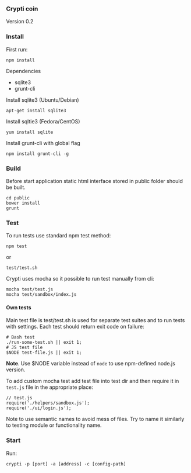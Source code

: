 ### Crypti coin ###

Version 0.2


### Install ###
First run:
```
npm install
```

Dependencies

* sqlite3
* grunt-cli

Install sqlite3 (Ubuntu/Debian)

```
apt-get install sqlite3
```

Install sqltie3 (Fedora/CentOS)

```
yum install sqlite
```

Install grunt-cli with global flag

```
npm install grunt-cli -g
```

### Build ###

Before start application static html interface stored in public folder should be built.
```
cd public
bower install
grunt
```

### Test ###

To run tests use standard npm test method:
```
npm test
```

or

```
test/test.sh
```

Crypti uses mocha so it possible to run test manually from cli:
```
mocha test/test.js
mocha test/sandbox/index.js
```

#### Own tests ####

Main test file is test/test.sh is used for separate test suites and to run tests with settings. Each test should
return exit code on failure:

```
# Bash test
./run-some-test.sh || exit 1;
# JS test file
$NODE test-file.js || exit 1;
```

**Note**. Use $NODE variable instead of `node` to use npm-defined node.js version.

To add custom mocha test add test file into test dir and then require it in `test.js` file in the appropriate place:
```
// test.js
require('./helpers/sandbox.js');
require('./ui/login.js');
```

Note to use semantic names to avoid mess of files. Try to name it similarly to testing module or functionality name.

### Start ###
Run:
```
crypti -p [port] -a [address] -c [config-path]
```
